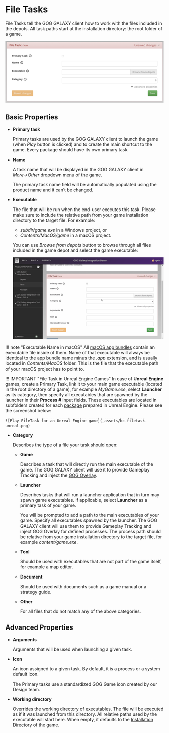 # File Tasks

File Tasks tell the GOG GALAXY client how to work with the files included in the depots. All task paths start at the installation directory: the root folder of a game.

![File Task](_assets/bc-file-task.png)

## Basic Properties

- **Primary task**

    Primary tasks are used by the GOG GALAXY client to launch the game (when *Play* button is clicked) and to create the main shortcut to the game. Every package should have its own primary task.

- **Name**

    A task name that will be displayed in the GOG GALAXY client in *More→Other* dropdown menu of the game.

    The primary task name field will be automatically populated using the product name and it can’t be changed.

- **Executable**

    The file that will be run when the end-user executes this task. Please make sure to include the relative path from your game installation directory to the target file. For example:

    - *subdir/game.exe* in a Windows project, or
    - *Contents/MacOS/game* in a macOS project.

    You can use *Browse from depots* button to browse through all files included in the game depot and select the game executable:

  ![Select the Executable](_assets/bc-file-task.gif)

!!! note "Executable Name in macOS"
    All [macOS app bundles](https://developer.apple.com/library/content/documentation/CoreFoundation/Conceptual/CFBundles/BundleTypes/BundleTypes.html#//apple_ref/doc/uid/10000123i-CH101-SW14) contain an executable file inside of them. Name of that executable will always be identical to the app bundle name minus the *.app* extension, and is usually located in *Contents/MacOS* folder. This is the file that the executable path of your macOS project has to point to.

!!! IMPORTANT "File Task in Unreal Engine Games"
    In case of **Unreal Engine** games, create a Primary Task, link it to your main game executable (located in the root directory of a game), for example *MyGame.exe*, select **Launcher** as its category, then specify all executables that are spawned by the launcher in their **Process #** input fields. These executables are located in subfolders created for each [package](https://docs.unrealengine.com/en-US/Engine/Basics/Projects/Packaging/index.html) prepared in Unreal Engine. Please see the screenshot below:

    ![Play FileTask for an Unreal Engine game](_assets/bc-filetask-unreal.png)

- **Category**

    Describes the type of a file your task should open:

    - **Game**

        Describes a task that will directly run the main executable of the game. The GOG GALAXY client will use it to provide Gameplay Tracking and inject the [GOG Overlay](gc-overlay.md).

    - **Launcher**

        Describes tasks that will run a launcher application that in turn may spawn game executables. If applicable, select **Launcher** as a primary task of your game.

        You will be prompted to add a path to the main executables of your game. Specify all executables spawned by the launcher. The GOG GALAXY client will use them to provide Gameplay Tracking and inject GOG Overlay for defined processes. The process path should be relative from your game installation directory to the target file, for example *content/game.exe*.

    - **Tool**

        Should be used with executables that are not part of the game itself, for example a map editor.

    - **Document**

        Should be used with documents such as a game manual or a strategy guide.

    - **Other**

        For all files that do not match any of the above categories.

## Advanced Properties

- **Arguments**

    Arguments that will be used when launching a given task.

- **Icon**

    An icon assigned to a given task. By default, it is a process or a system default icon.

    The Primary tasks use a standardized GOG Game icon created by our Design team.

- **Working directory**

    Overrides the working directory of executables. The file will be executed as if it was launched from this directory. All relative paths used by the executable will start here. When empty, it defaults to the [Installation Directory](bc-installation-dir.md) of the game.